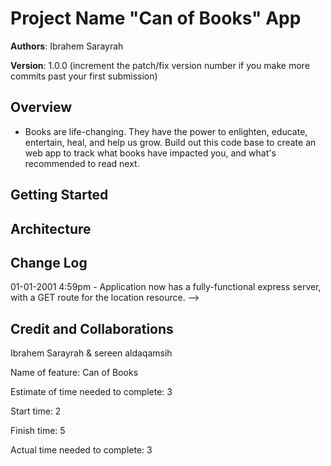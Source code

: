 # Project Name "Can of Books" App

**Authors**: Ibrahem Sarayrah

**Version**: 1.0.0 (increment the patch/fix version number if you make more commits past your first submission)

## Overview

* Books are life-changing. They have the power to enlighten, educate, entertain, heal, and help us grow. Build out this code base to create an web app to track what books have impacted you, and what's recommended to read next.

## Getting Started

## Architecture

## Change Log

01-01-2001 4:59pm - Application now has a fully-functional express server, with a GET route for the location resource. -->

## Credit and Collaborations

Ibrahem Sarayrah & sereen aldaqamsih

Name of feature: Can of Books

Estimate of time needed to complete: 3

Start time: 2

Finish time: 5

Actual time needed to complete: 3
